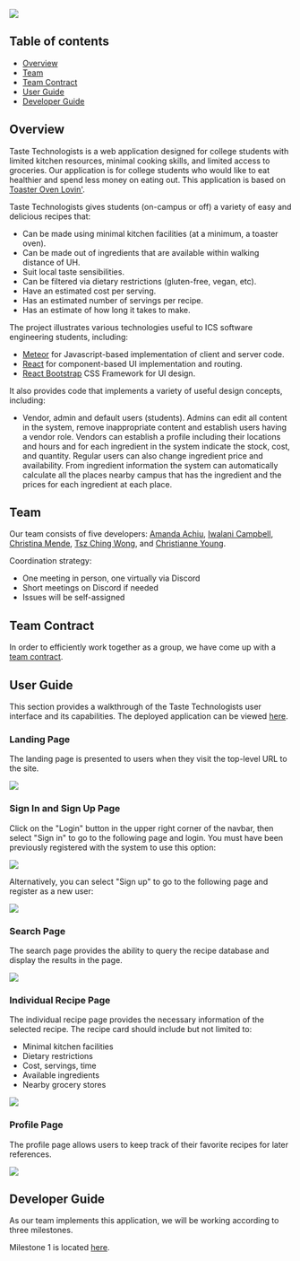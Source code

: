 
![](FaS-BldTrnsprnt.png)

## Table of contents

* [Overview](#overview)
* [Team](#team)
* [Team Contract](#team-contract)
* [User Guide](#user-guide)
* [Developer Guide](#developer-guide)

## Overview

Taste Technologists is a web application designed for college students with limited kitchen resources, minimal cooking skills, and limited access to groceries. Our application is for college students who would like to eat healthier and spend less money on eating out. This application is based on [Toaster Oven Lovin'](https://courses.ics.hawaii.edu/ics314s23/morea/final-project/reading-project-toaster-oven-lovin.html).

Taste Technologists gives students (on-campus or off) a variety of easy and delicious recipes that:
* Can be made using minimal kitchen facilities (at a minimum, a toaster oven).
* Can be made out of ingredients that are available within walking distance of UH.
* Suit local taste sensibilities.
* Can be filtered via dietary restrictions (gluten-free, vegan, etc).
* Have an estimated cost per serving.
* Has an estimated number of servings per recipe.
* Has an estimate of how long it takes to make.


The project illustrates various technologies useful to ICS software engineering students, including:
* [Meteor](https://www.meteor.com/) for Javascript-based implementation of client and server code.
* [React](https://reactjs.org/) for component-based UI implementation and routing.
* [React Bootstrap](https://react-bootstrap.github.io/) CSS Framework for UI design.

It also provides code that implements a variety of useful design concepts, including:

* Vendor, admin and default users (students).  Admins can edit all content in the system, remove inappropriate content and establish users having a vendor role. Vendors can establish a profile including their locations and hours and for each ingredient in the system indicate the stock, cost, and quantity. Regular users can also change ingredient price and availability.  From ingredient information the system can automatically calculate all the places nearby campus that has the ingredient and the prices for each ingredient at each place. 


## Team
Our team consists of five developers: [Amanda Achiu](https://blesssyouu.github.io/), [Iwalani Campbell](https://iwalanicampbell.github.io/), [Christina Mende](https://mendechris.github.io/), [Tsz Ching Wong](https://twong9.github.io/), and [Christianne Young](https://clyyoung.github.io/).

Coordination strategy:
* One meeting in person, one virtually via Discord
* Short meetings on Discord if needed
* Issues will be self-assigned

## Team Contract
In order to efficiently work together as a group, we have come up with a [team contract](https://docs.google.com/document/d/1sjqEOUAvMnTnnFC-cFGRXGMhvwe6CVLrR_du6l2pfGI/edit?usp=sharing).

## User Guide

This section provides a walkthrough of the Taste Technologists user interface and its capabilities. The deployed application can be viewed [here](http://147.182.204.39).

### Landing Page

The landing page is presented to users when they visit the top-level URL to the site.

![](landing.jpg)

### Sign In and Sign Up Page

Click on the "Login" button in the upper right corner of the navbar, then select "Sign in" to go to the following page and login. You must have been previously registered with the system to use this option:

![](Login.jpg)


Alternatively, you can select "Sign up" to go to the following page and register as a new user:

![](Register.jpg)

### Search Page

The search page provides the ability to query the recipe database and display the results in the page. 

![](search.jpg)

### Individual Recipe Page

The individual recipe page provides the necessary information of the selected recipe. The recipe card should include but not limited to:

* Minimal kitchen facilities 
* Dietary restrictions 
* Cost, servings, time
* Available ingredients 
* Nearby grocery stores

![](individual.jpg)

### Profile Page

The profile page allows users to keep track of their favorite recipes for later references.

![](favorite.jpg)

## Developer Guide

As our team implements this application, we will be working according to three milestones.

Milestone 1 is located [here](https://github.com/orgs/taste-technologists/projects/1).

